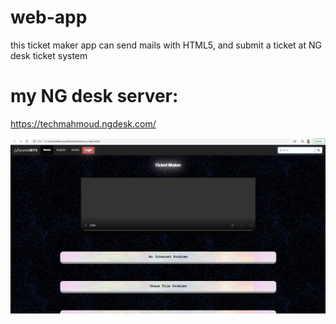 # web-app
this ticket maker app can send mails with HTML5, and submit a ticket at NG desk ticket system

# my NG desk server:
https://techmahmoud.ngdesk.com/

<img src="ticket.PNG">
